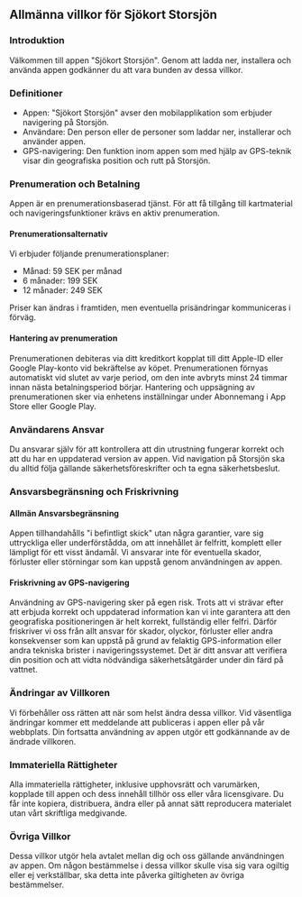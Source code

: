 ## Allmänna villkor för Sjökort Storsjön

### Introduktion

Välkommen till appen "Sjökort Storsjön". Genom att ladda ner, installera och använda appen godkänner du att vara bunden av dessa villkor.

### Definitioner

- Appen: "Sjökort Storsjön" avser den mobilapplikation som erbjuder navigering på Storsjön.
- Användare: Den person eller de personer som laddar ner, installerar och använder appen.
- GPS-navigering: Den funktion inom appen som med hjälp av GPS-teknik visar din geografiska position och rutt på Storsjön.

### Prenumeration och Betalning

Appen är en prenumerationsbaserad tjänst. För att få tillgång till kartmaterial och navigeringsfunktioner krävs en aktiv prenumeration.

#### Prenumerationsalternativ

Vi erbjuder följande prenumerationsplaner:

- Månad: 59 SEK per månad
- 6 månader: 199 SEK
- 12 månader: 249 SEK

Priser kan ändras i framtiden, men eventuella prisändringar kommuniceras i förväg.

#### Hantering av prenumeration

Prenumerationen debiteras via ditt kreditkort kopplat till ditt Apple-ID eller Google Play-konto vid bekräftelse av köpet.
Prenumerationen förnyas automatiskt vid slutet av varje period, om den inte avbryts minst 24 timmar innan nästa betalningsperiod börjar.
Hantering och uppsägning av prenumerationen sker via enhetens inställningar under Abonnemang i App Store eller Google Play.

### Användarens Ansvar

Du ansvarar själv för att kontrollera att din utrustning fungerar korrekt och att du har en uppdaterad version av appen. Vid navigation på Storsjön ska du alltid följa gällande säkerhetsföreskrifter och ta egna säkerhetsbeslut.

### Ansvarsbegränsning och Friskrivning

#### Allmän Ansvarsbegränsning

Appen tillhandahålls "i befintligt skick" utan några garantier, vare sig uttryckliga eller underförstådda, om att innehållet är felfritt, komplett eller lämpligt för ett visst ändamål. Vi ansvarar inte för eventuella skador, förluster eller störningar som kan uppstå genom användningen av appen.

#### Friskrivning av GPS-navigering

Användning av GPS-navigering sker på egen risk. Trots att vi strävar efter att erbjuda korrekt och uppdaterad information kan vi inte garantera att den geografiska positioneringen är helt korrekt, fullständig eller felfri. Därför friskriver vi oss från allt ansvar för skador, olyckor, förluster eller andra konsekvenser som kan uppstå på grund av felaktig GPS-information eller andra tekniska brister i navigeringssystemet. Det är ditt ansvar att verifiera din position och att vidta nödvändiga säkerhetsåtgärder under din färd på vattnet.

### Ändringar av Villkoren

Vi förbehåller oss rätten att när som helst ändra dessa villkor. Vid väsentliga ändringar kommer ett meddelande att publiceras i appen eller på vår webbplats. Din fortsatta användning av appen utgör ett godkännande av de ändrade villkoren.

### Immateriella Rättigheter

Alla immateriella rättigheter, inklusive upphovsrätt och varumärken, kopplade till appen och dess innehåll tillhör oss eller våra licensgivare. Du får inte kopiera, distribuera, ändra eller på annat sätt reproducera materialet utan vårt skriftliga medgivande.

### Övriga Villkor

Dessa villkor utgör hela avtalet mellan dig och oss gällande användningen av appen. Om någon bestämmelse i dessa villkor skulle visa sig vara ogiltig eller ej verkställbar, ska detta inte påverka giltigheten av övriga bestämmelser.
